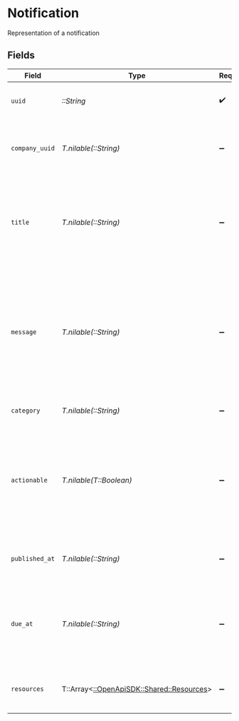 # Notification

Representation of a notification


## Fields

| Field                                                                                                                                        | Type                                                                                                                                         | Required                                                                                                                                     | Description                                                                                                                                  |
| -------------------------------------------------------------------------------------------------------------------------------------------- | -------------------------------------------------------------------------------------------------------------------------------------------- | -------------------------------------------------------------------------------------------------------------------------------------------- | -------------------------------------------------------------------------------------------------------------------------------------------- |
| `uuid`                                                                                                                                       | *::String*                                                                                                                                   | :heavy_check_mark:                                                                                                                           | Unique identifier of a notification.                                                                                                         |
| `company_uuid`                                                                                                                               | *T.nilable(::String)*                                                                                                                        | :heavy_minus_sign:                                                                                                                           | Unique identifier of the company to which the notification belongs.                                                                          |
| `title`                                                                                                                                      | *T.nilable(::String)*                                                                                                                        | :heavy_minus_sign:                                                                                                                           | The title of the notification. This highlights the actionable component of the notification.                                                 |
| `message`                                                                                                                                    | *T.nilable(::String)*                                                                                                                        | :heavy_minus_sign:                                                                                                                           | The message of the notification. This provides additional context for the user and recommends a specific action to resolve the notification. |
| `category`                                                                                                                                   | *T.nilable(::String)*                                                                                                                        | :heavy_minus_sign:                                                                                                                           | The notification's category.                                                                                                                 |
| `actionable`                                                                                                                                 | *T.nilable(T::Boolean)*                                                                                                                      | :heavy_minus_sign:                                                                                                                           | Indicates whether a notification requires action or not. If false, the notification provides critical information only.                      |
| `published_at`                                                                                                                               | *T.nilable(::String)*                                                                                                                        | :heavy_minus_sign:                                                                                                                           | Timestamp of when the notification was published.                                                                                            |
| `due_at`                                                                                                                                     | *T.nilable(::String)*                                                                                                                        | :heavy_minus_sign:                                                                                                                           | Timestamp of when the notification is due. If the notification has no due date, this field will be null.                                     |
| `resources`                                                                                                                                  | T::Array<[::OpenApiSDK::Shared::Resources](../../models/shared/resources.md)>                                                                | :heavy_minus_sign:                                                                                                                           | An array of entities relevant to the notification                                                                                            |